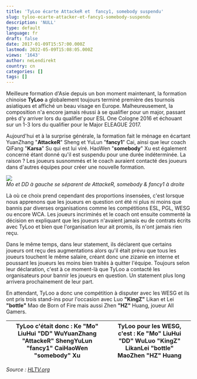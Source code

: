 ```yaml
---
title: 'TyLoo écarte AttackeR et  fancy1, somebody suspendu'
slug: tyloo-ecarte-attacker-et-fancy1-somebody-suspendu
description: 'NULL'
type: default
language: fr
draft: false
date: 2017-01-09T15:57:00.000Z
lastmod: 2022-05-09T15:08:05.000Z
views: '1643'
author: neLendirekt
country: cn
categories: []
tags: []
---
```

Meilleure formation d'Asie depuis un bon moment maintenant, la formation chinoise **TyLoo** a globalement toujours terminé première des tournois asiatiques et affiché un beau visage en Europe. Malheureusement, la composition n'a encore jamais réussi à se qualifier pour un major, passant près d'y arriver lors du qualifier pour ESL One Cologne 2016 et échouant sur un 1-3 lors du qualifier pour le Major ELEAGUE 2017.

Aujourd'hui et à la surprise générale, la formation fait le ménage en écartant YuanZhang "**AttackeR**" Sheng et YuLun "**fancy1**" Cai, ainsi que leur coach QiFang "**Karsa**" Su qui est lui viré. HaoWen "**somebody**" Xu est également concerné étant donné qu'il est suspendu pour une durée indéterminée. La raison ? Les joueurs susnommés et le coach auraient contacté des joueurs dans d'autres équipes pour créer une nouvelle formation.

![](/storage/images/5873b24876da6_14607255366404jpeg.jpeg)  
_Mo et DD à gauche se séparent de AttackeR, somebody & fancy1 à droite_

Là où ce choix prend cependant des proportions insensées, c'est lorsque nous apprenons que les joueurs en question ont été ni plus ni moins que bannis par diverses organisations comme les compétitions ESL, PGL, WESG ou encore WCA. Les joueurs incriminés et le coach ont ensuite commenté la décision en expliquant que les joueurs n'avaient jamais eu de contrats écrits avec TyLoo et bien que l'organisation leur ait promis, ils n'ont jamais rien reçu.

Dans le même temps, dans leur statement, ils déclarent que certains joueurs ont reçu des augmentations alors qu'il était prévu que tous les joueurs touchent le même salaire, créant donc une zizanie en interne et poussant les joueurs les moins bien traités à quitter l'équipe. Toujours selon leur déclaration, c'est à ce moment-là que TyLoo a contacté les organisateurs pour bannir les joueurs en question. Un statement plus long arrivera prochainement de leur part.

En attendant, TyLoo a donc une compétition à disputer avec les WESG et ils ont pris trois stand-ins pour l'occasion avec Luo **"KingZ"** Likan et Lei **"bottle"** Mao de Born of Fire mais aussi Zhen **"HZ"** Huang, joueur All Gamers. 

| **TyLoo** c'était donc : Ke "**Mo**" LiuHui "**DD**" WuYuanZhang "**AttackeR**" ShengYuLun "**fancy1**" CaiHaoWen "**somebody**" Xu | **TyLoo** pour les WESG, c'est : Ke "**Mo**" LiuHui "**DD**" WuLuo **"KingZ"** LikanLei **"bottle"** MaoZhen **"HZ"** Huang |
| ----------------------------------------------------------------------------------------------------------------------------------- | --------------------------------------------------------------------------------------------------------------------------- |

  
_Source : [HLTV.org](http://www.hltv.org/news/19590-tyloo-remove-attacker-and-fancy1)_
